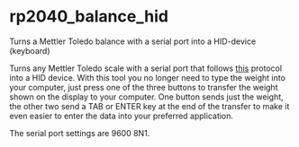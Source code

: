 # rp2040_balance_hid
Turns a Mettler Toledo balance with a serial port into a HID-device (keyboard)

Turns any Mettler Toledo scale with a serial port that follows [this](https://www.mt.com/dam/product_organizations/industry/apw/generic/11781363_La_MAN_RM_MTSICS-APW_en.pdf) protocol into a HID device.
With this tool you no longer need to type the weight into your computer, just press one of the three buttons to transfer the weight shown on the display to your computer.
One button sends just the weight, the other two send a TAB or ENTER key at the end of the transfer to make it even easier to enter the data into your preferred application.

The serial port settings are 9600 8N1.
